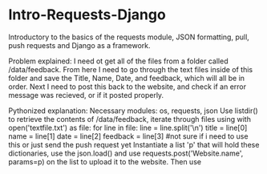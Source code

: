# Intro-Requests-Django
Introductory to the basics of the requests module, JSON formatting, pull, push requests and Django as a framework.

Problem explained:
I need ot get all of the files from a folder called /data/feedback. From here I need to go through the text files
inside of this folder and save the Title, Name, Date, and feedback, which will all be in order. Next I need to post
this back to the website, and check if an error message was recieved, or if it posted properly.

Pythonized explanation:
Necessary modules: os, requests, json
Use listdir() to retrieve the contents of /data/feedback, iterate through files using
with open('textfile.txt') as file:
  for line in file:
    line  = line.split('\n')
    title = line[0]
    name = line[1]
    date = line[2]
    feedback = line[3]
#not sure if i need to use this or just send the push request yet
Instantiate a list 'p' that will hold these dictionaries, use the json.load() and use requests.post('Website.name', params=p)
on the list to upload it to the website. Then use 
